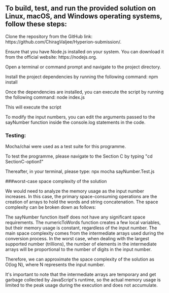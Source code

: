 <h2>To build, test, and run the provided solution on Linux, macOS, and Windows operating systems, follow these steps:</h2>
<p>Clone the repository from the GitHub link: https://github.com/ChiragValjee/Hyperion-submission/.</p>
<p>Ensure that you have Node.js installed on your system. You can download it from the official website: https://nodejs.org.</p>
<p>Open a terminal or command prompt and navigate to the project directory.</p>
<p>Install the project dependencies by running the following command: npm install</p>
<p>Once the dependencies are installed, you can execute the script by running the following command: node index.js</p>
<p>This will execute the script</p>
<p>To modify the input numbers, you can edit the arguments passed to the sayNumber function inside the console.log statements in the code.</p>

<h3>Testing:</h3>
<p>Mocha/chai were used as a test suite for this programme.</p>
<p>To test the programme, please navigate to the Section C by typing "cd SectionC-option1"</p>
<p>Thereafter, in your terminal, please type: npx mocha sayNumber.Test.js</p>

###worst-case space complexity of the solution

We would need to analyze the memory usage as the input number increases.
In this case, the primary space-consuming operations are the creation of arrays to hold the words and string concatenation.
The space complexity can be broken down as follows:

The sayNumber function itself does not have any significant space requirements.
The numericToWords function creates a few local variables, but their memory usage is constant, regardless of the input number.
The main space complexity comes from the intermediate arrays used during the conversion process. 
In the worst case, when dealing with the largest supported number (trillions), the number of elements in the intermediate arrays will be proportional to the number of digits in the input number.

Therefore, we can approximate the space complexity of the solution as O(log N), where N represents the input number.

It's important to note that the intermediate arrays are temporary and get garbage collected by JavaScript's runtime, so the actual memory usage is limited to the peak usage during the execution and does not accumulate.








